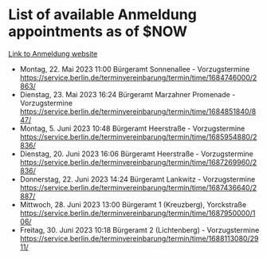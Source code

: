 # List of available Anmeldung appointments as of $NOW
[Link to Anmeldung website](https://service.berlin.de/terminvereinbarung/termin/tag.php?termin=1&anliegen[]=120686&dienstleisterlist=122210,122217,327316,122219,327312,122227,327314,122231,327346,122243,327348,122254,122252,329742,122260,329745,122262,329748,122271,327278,122273,327274,122277,327276,330436,122280,327294,122282,327290,122284,327292,122291,327270,122285,327266,122286,327264,122296,327268,150230,329760,122297,327286,122294,327284,122312,329763,122314,329775,122304,327330,122311,327334,122309,327332,317869,122281,327352,122279,329772,122283,122276,327324,122274,327326,122267,329766,122246,327318,122251,327320,122257,327322,122208,327298,122226,327300&herkunft=http%3A%2F%2Fservice.berlin.de%2Fdienstleistung%2F120686%2F)
- Montag, 22. Mai 2023 11:00 Bürgeramt Sonnenallee - Vorzugstermine https://service.berlin.de/terminvereinbarung/termin/time/1684746000/2863/
- Dienstag, 23. Mai 2023 16:24 Bürgeramt Marzahner Promenade - Vorzugstermine https://service.berlin.de/terminvereinbarung/termin/time/1684851840/847/
- Montag, 5. Juni 2023 10:48 Bürgeramt Heerstraße - Vorzugstermine https://service.berlin.de/terminvereinbarung/termin/time/1685954880/2836/
- Dienstag, 20. Juni 2023 16:06 Bürgeramt Heerstraße - Vorzugstermine https://service.berlin.de/terminvereinbarung/termin/time/1687269960/2836/
- Donnerstag, 22. Juni 2023 14:24 Bürgeramt Lankwitz - Vorzugstermine https://service.berlin.de/terminvereinbarung/termin/time/1687436640/2887/
- Mittwoch, 28. Juni 2023 13:00 Bürgeramt 1 (Kreuzberg), Yorckstraße https://service.berlin.de/terminvereinbarung/termin/time/1687950000/106/
- Freitag, 30. Juni 2023 10:18 Bürgeramt 2 (Lichtenberg) - Vorzugstermine https://service.berlin.de/terminvereinbarung/termin/time/1688113080/2911/
